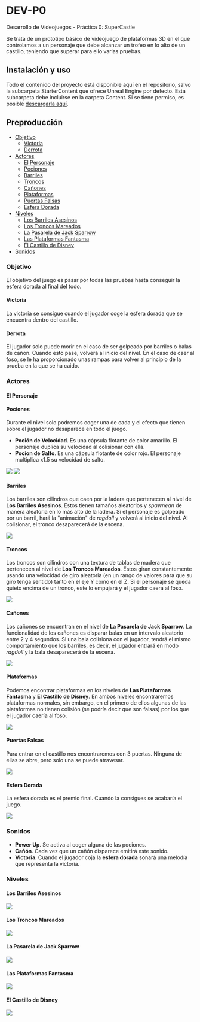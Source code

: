 # DEV-P0
Desarrollo de Videojuegos - Práctica 0: SuperCastle

Se trata de un prototipo básico de videojuego de plataformas 3D en el que controlamos a un personaje que debe alcanzar un trofeo en lo alto de un castillo, teniendo que superar para ello varias pruebas.

## Instalación y uso
Todo el contenido del proyecto está disponible aquí en el repositorio, salvo la subcarpeta StarterContent que ofrece Unreal Engine por defecto.
Esta subcarpeta debe incluirse en la carpeta Content. Si se tiene permiso, es posible [descargarla aquí](https://drive.google.com/file/d/1ece2mzryUjjU-GKg8I7tDDl_OTGqkTdx/view?usp=sharing).

## Preproducción
- [Objetivo](#objetivo)
  * [Victoria](#victoria)
  * [Derrota](#Derrota)
- [Actores](#actores)
  * [El Personaje](#el-personaje)
  * [Pociones](#pociones)
  * [Barriles](#barriles)
  * [Troncos](#troncos)
  * [Cañones](#ca-ones)
  * [Plataformas](#plataformas)
  * [Puertas Falsas](#puertas-falsas)
  * [Esfera Dorada](#esfera-dorada)
- [Niveles](#niveles)
  * [Los Barriles Asesinos](#los-barriles-asesinos)
  * [Los Troncos Mareados](#los-troncos-mareados)
  * [La Pasarela de Jack Sparrow](#la-pasarela-de-jack-sparrow)
  * [Las Plataformas Fantasma](#las-plataformas-fantasma)
  * [El Castillo de Disney](#el-castillo-de-disney)
- [Sonidos](#sonidos)

### Objetivo

El objetivo del juego es pasar por todas las pruebas hasta conseguir la esfera dorada al final del todo.

#### Victoria

La victoria se consigue cuando el jugador coge la esfera dorada que se encuentra dentro del castillo.

#### Derrota

El jugador solo puede morir en el caso de ser golpeado por barriles o balas de cañon. Cuando esto pase, volverá al
inicio del nivel. En el caso de caer al foso, se le ha proporcionado unas rampas para volver al principio de la prueba
en la que se ha caido.

### Actores

#### El Personaje

#### Pociones

Durante el nivel solo podremos coger una de cada y el efecto que tienen sobre el jugador no desaparece en todo el juego.

- **Poción de Velocidad**. Es una cápsula flotante de color amarillo. El personaje duplica su velocidad
al colisionar con ella.
- **Pocion de Salto**. Es una cápsula flotante de color rojo. El personaje multiplica x1.5 su velocidad de salto.

![](./img/yellow-potion.PNG)
![](./img/red-potion.PNG)

#### Barriles

Los barriles son cilindros que caen por la ladera que pertenecen al nivel de **Los Barriles Asesinos**. Estos tienen tamaños aleatorios y *spawnean* de manera aleatoria
en lo más alto de la ladera. Si el personaje es golpeado por un barril, hará la "animación" de *ragdoll* y volverá al inicio
del nivel. Al colisionar, el tronco desaparecerá de la escena.

![](./img/barril.PNG)

#### Troncos

Los troncos son cilindros con una textura de tablas de madera que pertenecen al nivel de **Los Troncos Mareados**. Estos
giran constantemente usando una velocidad de giro aleatoria (en un rango de valores para que su giro tenga sentido) tanto en el eje Y como en el Z.
Si el personaje se queda quieto encima de un tronco, este lo empujará y el jugador caera al foso.

![](./img/tronco.PNG)

#### Cañones

Los cañones se encuentran en el nivel de **La Pasarela de Jack Sparrow**. La funcionalidad de los cañones es disparar balas en un intervalo aleatorio
entre 2 y 4 segundos. Si una bala colisiona con el jugador, tendrá el mismo comportamiento que los barriles, es decir, el jugador entrará en modo *ragdoll*
y la bala desaparecerá de la escena.

![](./img/canon.PNG)

#### Plataformas

Podemos encontrar plataformas en los niveles de **Las Plataformas Fantasma** y **El Castillo de Disney**. En ambos niveles encontraremos plataformas normales,
sin embargo, en el primero de ellos algunas de las plataformas no tienen colisión (se podría decir que son falsas) por los que el jugador caería 
al foso.

![](./img/platform.PNG)

#### Puertas Falsas

Para entrar en el castillo nos encontraremos con 3 puertas. Ninguna de ellas se abre, pero solo una se puede atravesar.

![](./img/door.PNG)

#### Esfera Dorada

La esfera dorada es el premio final. Cuando la consigues se acabaría el juego.

![](./img/esferadorada.PNG)

### Sonidos

- **Power Up**. Se activa al coger alguna de las pociones.
- **Cañón**. Cada vez que un cañón disparece emitirá este sonido.
- **Victoria**. Cuando el jugador coja la **esfera dorada** sonará una melodía que representa la victoria.

### Niveles

#### Los Barriles Asesinos

![](./img/barriles_asesinos.PNG)

#### Los Troncos Mareados

![](./img/troncos_mareados.PNG)

#### La Pasarela de Jack Sparrow

![](./img/pasarela_jack.PNG)

#### Las Plataformas Fantasma

![](./img/plat_fantasma.PNG)

#### El Castillo de Disney

![](./img/castillo.PNG)





